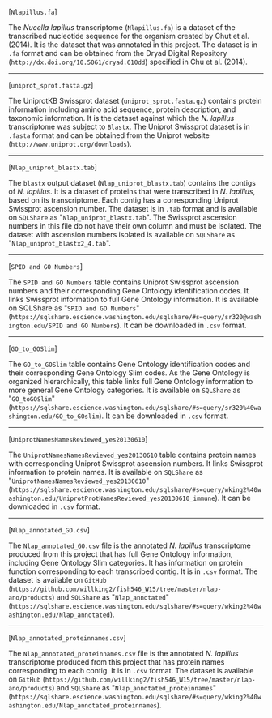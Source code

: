 [`Nlapillus.fa`]

The *Nucella lapillus* transcriptome (`Nlapillus.fa`) is a dataset of the transcribed nucleotide sequence for the organism created by Chut et al. (2014). It is the dataset that was annotated in this project. The dataset is in `.fa` format and can be obtained from the Dryad Digital Repository (`http://dx.doi.org/10.5061/dryad.610dd`) specified in Chu et al. (2014).

-------------------------------------------------
[`uniprot_sprot.fasta.gz`]

The UniprotKB Swissprot dataset (`uniprot_sprot.fasta.gz`) contains protein information including amino acid sequence, protein description, and taxonomic information. It is the dataset against which the *N. lapillus* transcriptome was subject to `Blastx`. The Uniprot Swissprot dataset is in `.fasta` format and can be obtained from the Uniprot website (`http://www.uniprot.org/downloads`).

-------------------------------------------------
[`Nlap_uniprot_blastx.tab`]

The `blastx` output dataset (`Nlap_uniprot_blastx.tab`) contains the contigs of *N. lapillus*. It is a dataset of proteins that were transcribed in *N. lapillus*, based on its transcriptome. Each contig has a corresponding Uniprot Swissprot ascension number. The dataset is in `.tab` format and is available on `SQLShare` as "`Nlap_uniprot_blastx.tab`". The Swissprot ascension numbers in this file do not have their own column and must be isolated. The dataset with ascension numbers isolated is available on `SQLShare` as "`Nlap_uniprot_blastx2_4.tab`".

----------------------------------------------------
[`SPID and GO Numbers`]

The `SPID and GO Numbers` table contains Uniprot Swissprot ascension numbers and their corresponding Gene Ontology identification codes. It links Swissprot information to full Gene Ontology information. It is available on SQLShare as "`SPID and GO Numbers`" (`https://sqlshare.escience.washington.edu/sqlshare/#s=query/sr320@washington.edu/SPID and GO Numbers`). It can be downloaded in `.csv` format.

----------------------------------------------
[`GO_to_GOSlim`]

The `GO_to_GOSlim` table contains Gene Ontology identification codes and their corresponding Gene Ontology Slim codes. As the Gene Ontology is organized hierarchically, this table links full Gene Ontology information to more general Gene Ontology categories. It is available on `SQLShare` as "`GO_toGOSlim`" (`https://sqlshare.escience.washington.edu/sqlshare/#s=query/sr320%40washington.edu/GO_to_GOslim`). It can be downloaded in `.csv` format.

-----------------------------------------------
[`UniprotNamesNamesReviewed_yes20130610`]

The `UniprotNamesNamesReviewed_yes20130610` table contains protein names with corresponding Uniprot Swissprot ascension numbers. It links Swissprot information to protein names. It is available on `SQLShare` as "`UniprotNamesNamesReviewed_yes20130610`" (`https://sqlshare.escience.washington.edu/sqlshare/#s=query/wking2%40washington.edu/UniprotProtNamesReviewed_yes20130610_immune`). It can be downloaded in `.csv` format. 

----------------------------------------------
[`Nlap_annotated_GO.csv`]

The `Nlap_annotated_GO.csv` file is the annotated *N. lapillus* transcriptome produced from this project that has full Gene Ontology information, including Gene Ontology Slim categories. It has information on protein function corresponding to each transcribed contig. It is in `.csv` format. The dataset is available on `GitHub` (`https://github.com/willking2/fish546_W15/tree/master/nlap-ano/products`) and `SQLShare` as "`Nlap_annotated`" (`https://sqlshare.escience.washington.edu/sqlshare/#s=query/wking2%40washington.edu/Nlap_annotated`).

-----------------------------------------------
[`Nlap_annotated_proteinnames.csv`]

The `Nlap_annotated_proteinnames.csv` file is the annotated *N. lapillus* transcriptome produced from this project that has protein names corresponding to each contig. It is in `.csv` format. The dataset is available on `GitHub` (`https://github.com/willking2/fish546_W15/tree/master/nlap-ano/products`) and `SQLShare` as "`Nlap_annotated_proteinnames`" (`https://sqlshare.escience.washington.edu/sqlshare/#s=query/wking2%40washington.edu/Nlap_annotated_proteinnames`).